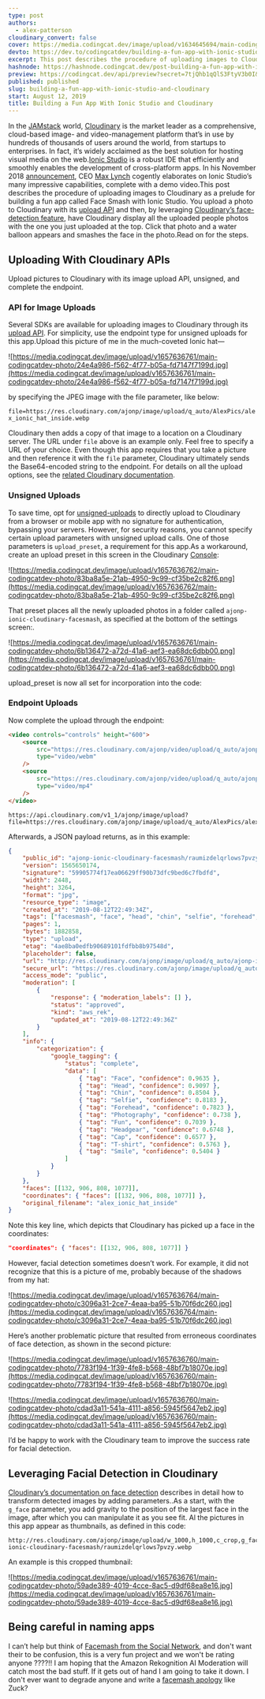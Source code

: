 ```yaml
---
type: post
authors:
  - alex-patterson
cloudinary_convert: false
cover: https://media.codingcat.dev/image/upload/v1634645694/main-codingcatdev-photo/az3sscx0cmabt0qerzdq.png
devto: https://dev.to/codingcatdev/building-a-fun-app-with-ionic-studio-and-cloudinary-4fbg
excerpt: This post describes the procedure of uploading images to Cloudinary as a prelude for building a fun app called Face Smash with Ionic Studio.
hashnode: https://hashnode.codingcat.dev/post-building-a-fun-app-with-ionic-studio-and-cloudinary
preview: https://codingcat.dev/api/preview?secret=7tjQhb1qQlS3FtyV3b0I&selectionType=post&selectionSlug=building-a-fun-app-with-ionic-studio-and-cloudinary&_id=5aa56dee922e4b0c9287e5f0d36f9e4e
published: published
slug: building-a-fun-app-with-ionic-studio-and-cloudinary
start: August 12, 2019
title: Building a Fun App With Ionic Studio and Cloudinary
---
```


In the [JAMstack](https://jamstack.org/) world, [Cloudinary](https://cloudinary.com/) is the market leader as a comprehensive, cloud-based image- and video-management platform that’s in use by hundreds of thousands of users around the world, from startups to enterprises. In fact, it’s widely acclaimed as the best solution for hosting visual media on the web.[Ionic Studio](https://ionicframework.com/studio) is a robust IDE that efficiently and smoothly enables the development of cross-platform apps. In his November 2018 [announcement](https://ionicframework.com/blog/announcing-ionic-studio-a-powerful-new-way-to-build-apps/), CEO [Max Lynch](https://twitter.com/maxlynch) cogently elaborates on Ionic Studio’s many impressive capabilities, complete with a demo video.This post describes the procedure of uploading images to Cloudinary as a prelude for building a fun app called Face Smash with Ionic Studio. You upload a photo to Cloudinary with its [upload API](https://cloudinary.com/documentation/image_upload_api_reference) and then, by leveraging [Cloudinary’s face-detection feature](https://cloudinary.com/blog/face_detection_based_cropping), have Cloudinary display all the uploaded people photos with the one you just uploaded at the top. Click that photo and a water balloon appears and smashes the face in the photo.Read on for the steps.

## Uploading With Cloudinary APIs

Upload pictures to Cloudinary with its image upload API, unsigned, and complete the endpoint.

### API for Image Uploads

Several SDKs are available for uploading images to Cloudinary through its [upload API](https://cloudinary.com/documentation/image_upload_api_reference). For simplicity, use the endpoint type for unsigned uploads for this app.Upload this picture of me in the much-coveted Ionic hat—

![https://media.codingcat.dev/image/upload/v1657636761/main-codingcatdev-photo/24e4a986-f562-4f77-b05a-fd7147f7199d.jpg](https://media.codingcat.dev/image/upload/v1657636761/main-codingcatdev-photo/24e4a986-f562-4f77-b05a-fd7147f7199d.jpg)

by specifying the JPEG image with the file parameter, like below:

`file=https://res.cloudinary.com/ajonp/image/upload/q_auto/AlexPics/alex_ionic_hat_inside.webp`

Cloudinary then adds a copy of that image to a location on a Cloudinary server. The URL under `file` above is an example only. Feel free to specify a URL of your choice. Even though this app requires that you take a picture and then reference it with the `file` parameter, Cloudinary ultimately sends the Base64-encoded string to the endpoint. For details on all the upload options, see the [related Cloudinary documentation](https://cloudinary.com/documentation/upload_images#data_upload_options).

### Unsigned Uploads

To save time, opt for [unsigned-uploads](https://cloudinary.com/documentation/upload_images#unsigned_upload) to directly upload to Cloudinary from a browser or mobile app with no signature for authentication, bypassing your servers. However, for security reasons, you cannot specify certain upload parameters with unsigned upload calls. One of those parameters is `upload_preset`, a requirement for this app.As a workaround, create an upload preset in this screen in the Cloudinary [Console](https://cloudinary.com/console/settings/upload):

![https://media.codingcat.dev/image/upload/v1657636762/main-codingcatdev-photo/83ba8a5e-21ab-4950-9c99-cf35be2c82f6.png](https://media.codingcat.dev/image/upload/v1657636762/main-codingcatdev-photo/83ba8a5e-21ab-4950-9c99-cf35be2c82f6.png)

That preset places all the newly uploaded photos in a folder called `ajonp-ionic-cloudinary-facesmash`, as specified at the bottom of the settings screen:.

![https://media.codingcat.dev/image/upload/v1657636761/main-codingcatdev-photo/6b136472-a72d-41a6-aef3-ea68dc6dbb00.png](https://media.codingcat.dev/image/upload/v1657636761/main-codingcatdev-photo/6b136472-a72d-41a6-aef3-ea68dc6dbb00.png)

upload_preset is now all set for incorporation into the code:

### Endpoint Uploads

Now complete the upload through the endpoint:

```html
<video controls="controls" height="600">
	<source
		src="https://res.cloudinary.com/ajonp/video/upload/q_auto/ajonp-ajonp-com/blog/cloudinary_api_endpoing_upload.webm"
		type="video/webm"
	/>
	<source
		src="https://res.cloudinary.com/ajonp/video/upload/q_auto/ajonp-ajonp-com/blog/cloudinary_api_endpoing_upload.mp4"
		type="video/mp4"
	/>
</video>
```

```
https://api.cloudinary.com/v1_1/ajonp/image/upload?file=https://res.cloudinary.com/ajonp/image/upload/q_auto/AlexPics/alex_ionic_hat_inside.webp&upload_preset=kuqm4xkg

```

Afterwards, a JSON payload returns, as in this example:

```json
{
	"public_id": "ajonp-ionic-cloudinary-facesmash/raumizdelqrlows7pvzy",
	"version": 1565650174,
	"signature": "59905774f17ea06629ff90b73dfc9bed6c7fbdfd",
	"width": 2448,
	"height": 3264,
	"format": "jpg",
	"resource_type": "image",
	"created_at": "2019-08-12T22:49:34Z",
	"tags": ["facesmash", "face", "head", "chin", "selfie", "forehead", "photography", "fun"],
	"pages": 1,
	"bytes": 1882858,
	"type": "upload",
	"etag": "4ae8ba0edfb90689101fdfbb8b97548d",
	"placeholder": false,
	"url": "http://res.cloudinary.com/ajonp/image/upload/q_auto/ajonp-ionic-cloudinary-facesmash/raumizdelqrlows7pvzy.webp",
	"secure_url": "https://res.cloudinary.com/ajonp/image/upload/q_auto/ajonp-ionic-cloudinary-facesmash/raumizdelqrlows7pvzy.webp",
	"access_mode": "public",
	"moderation": [
		{
			"response": { "moderation_labels": [] },
			"status": "approved",
			"kind": "aws_rek",
			"updated_at": "2019-08-12T22:49:36Z"
		}
	],
	"info": {
		"categorization": {
			"google_tagging": {
				"status": "complete",
				"data": [
					{ "tag": "Face", "confidence": 0.9635 },
					{ "tag": "Head", "confidence": 0.9097 },
					{ "tag": "Chin", "confidence": 0.8504 },
					{ "tag": "Selfie", "confidence": 0.8183 },
					{ "tag": "Forehead", "confidence": 0.7823 },
					{ "tag": "Photography", "confidence": 0.738 },
					{ "tag": "Fun", "confidence": 0.7039 },
					{ "tag": "Headgear", "confidence": 0.6748 },
					{ "tag": "Cap", "confidence": 0.6577 },
					{ "tag": "T-shirt", "confidence": 0.5763 },
					{ "tag": "Smile", "confidence": 0.5404 }
				]
			}
		}
	},
	"faces": [[132, 906, 808, 1077]],
	"coordinates": { "faces": [[132, 906, 808, 1077]] },
	"original_filename": "alex_ionic_hat_inside"
}
```

Note this key line, which depicts that Cloudinary has picked up a face in the coordinates:

```json
"coordinates": { "faces": [[132, 906, 808, 1077]] }
```

However, facial detection sometimes doesn’t work. For example, it did not recognize that this is a picture of me, probably because of the shadows from my hat:

![https://media.codingcat.dev/image/upload/v1657636764/main-codingcatdev-photo/c3096a31-2ce7-4eaa-ba95-51b70f6dc260.jpg](https://media.codingcat.dev/image/upload/v1657636764/main-codingcatdev-photo/c3096a31-2ce7-4eaa-ba95-51b70f6dc260.jpg)

Here’s another problematic picture that resulted from erroneous coordinates of face detection, as shown in the second picture:

![https://media.codingcat.dev/image/upload/v1657636760/main-codingcatdev-photo/7783f194-1f39-4fe8-b568-48bf7b18070e.jpg](https://media.codingcat.dev/image/upload/v1657636760/main-codingcatdev-photo/7783f194-1f39-4fe8-b568-48bf7b18070e.jpg)

![https://media.codingcat.dev/image/upload/v1657636760/main-codingcatdev-photo/cdad3a11-541a-4111-a856-5945f5647eb2.jpg](https://media.codingcat.dev/image/upload/v1657636760/main-codingcatdev-photo/cdad3a11-541a-4111-a856-5945f5647eb2.jpg)

I’d be happy to work with the Cloudinary team to improve the success rate for facial detection.

## Leveraging Facial Detection in Cloudinary

[Cloudinary’s documentation on face detection](https://cloudinary.com/documentation/face_detection_based_transformations) describes in detail how to transform detected images by adding parameters..As a start, with the `g_face` parameter, you add gravity to the position of the largest face in the image, after which you can manipulate it as you see fit. Al the pictures in this app appear as thumbnails, as defined in this code:

```
http://res.cloudinary.com/ajonp/image/upload/w_1000,h_1000,c_crop,g_face,r_max/w_200/v1565650174/ajonp-ionic-cloudinary-facesmash/raumizdelqrlows7pvzy.webp
```

An example is this cropped thumbnail:

![https://media.codingcat.dev/image/upload/v1657636761/main-codingcatdev-photo/59ade389-4019-4cce-8ac5-d9df68ea8e16.jpg](https://media.codingcat.dev/image/upload/v1657636761/main-codingcatdev-photo/59ade389-4019-4cce-8ac5-d9df68ea8e16.jpg)

## Being careful in naming apps

I can’t help but think of [Facemash from the Social Network](https://youtu.be/VSKoVsHs_Ko), and don't want their to be confusion, this is a very fun project and we won't be rating anyone ????!! I am hoping that the Amazon Rekognition AI Moderation will catch most the bad stuff. If it gets out of hand I am going to take it down. I don't ever want to degrade anyone and write a [facemash apology](https://www.thecrimson.com/article/2003/11/19/facemash-creator-survives-ad-board-the/) like Zuck?
